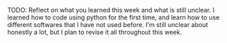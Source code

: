 TODO: Reflect on what you learned this week and what is still unclear.
I learned how to code using python for the first time, and learn how to use different softwares that I have not used before. I'm still unclear about honestly a lot, but I plan to revise it all throughout this week. 